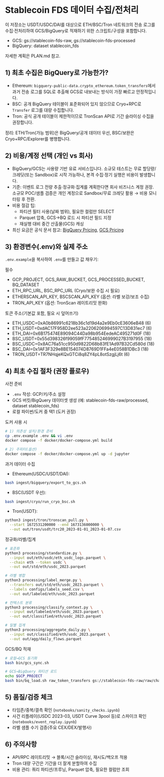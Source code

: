 # Stablecoin FDS 데이터 수집/전처리

이 저장소는 USDT/USDC/DAI를 대상으로 ETH/BSC/Tron 네트워크의 전송 로그를 수집·전처리하여 GCS/BigQuery로 적재하기 위한 스크립트/구성을 포함합니다.

- GCS: gs://stablecoin-fds-raw, gs://stablecoin-fds-processed
- BigQuery: dataset stablecoin_fds

자세한 계획은 PLAN.md 참고.

## 1) 최초 수집은 BigQuery로 가능한가?
- Ethereum: `bigquery-public-data.crypto_ethereum.token_transfers`에서 과거 전송 로그를 SQL로 추출해 GCS로 내보내는 방식이 가장 빠르고 안정적입니다.
- BSC: 공개 BigQuery 테이블이 표준화되어 있지 않으므로 Cryo+RPC로 `Transfer` 로그를 대량 수집합니다.
- Tron: 공식 공개 테이블이 제한적이므로 TronScan API로 기간 슬라이싱 수집을 권장합니다.

정리: ETH/Tron(가능 범위)은 BigQuery/공개 데이터 우선, BSC/보완은 Cryo+RPC/Explorer를 병행합니다.

## 2) 비용/계정 선택 (개인 vs 회사)
- BigQuery/GCS는 사용량 기반 유료 서비스입니다. 소규모 테스트는 무료 할당량/크레딧(또는 Sandbox)로 시작 가능하나, 본격 수집·정기 실행은 비용이 발생합니다.
- 기준: 이벤트 로그 전량 추출·정규화·집계를 계획한다면 회사 비즈니스 계정 권장. 소규모 POC/샘플 검증은 개인 계정으로 Sandbox/무료 크레딧 활용 → 비용 모니터링 후 전환.
- 비용 절감 팁:
  - 파티션 필터 사용(날짜 범위), 필요한 컬럼만 SELECT
  - Parquet 압축, GCS→BQ 로드 시 파티션 필드 지정
  - 재실행 대비 중간 산출물(GCS) 캐싱
- 최신 요금은 공식 문서 참고: [BigQuery Pricing](https://cloud.google.com/bigquery/pricing), [GCS Pricing](https://cloud.google.com/storage/pricing)

## 3) 환경변수(.env)와 실제 주소
`.env.example`을 복사하여 `.env`를 만들고 값 채우기:

필수
- GCP_PROJECT, GCS_RAW_BUCKET, GCS_PROCESSED_BUCKET, BQ_DATASET
- ETH_RPC_URL, BSC_RPC_URL (Cryo/보완 수집 시 필요)
- ETHERSCAN_API_KEY, BSCSCAN_API_KEY (옵션: 라벨 보강/보조 수집)
- TRON_API_KEY (옵션: TronScan 레이트리밋 완화)

토큰 주소(기본값 포함, 필요 시 덮어쓰기)
- ETH_USDC=0xA0b86991c6218b36c1d19d4a2e9Eb0cE3606eB48 (6)
- ETH_USDT=0xdAC17F958D2ee523a2206206994597C13D831ec7 (6)
- ETH_DAI=0x6B175474E89094C44Da98b954EedeAC495271d0F (18)
- BSC_USDT=0x55d398326f99059fF775485246999027B3197955 (18)
- BSC_USDC=0x8AC76a51cc950d9822D68b83fE1Ad97B32Cd580d (18)
- BSC_DAI=0x1AF3F329e8BE154074D8769D1FFa4eE058B1DBc3 (18)
- TRON_USDT=TR7NHqjeKQxGTCi8q8ZY4pL8otSzgjLj6t (6)

## 4) 최초 수집 절차 (권장 플로우)

사전 준비
- `.env` 작성: GCP/키/주소 설정
- GCS 버킷/BigQuery 데이터셋 생성 (예: stablecoin-fds-raw/processed, dataset stablecoin_fds)
- 로컬 파이썬/도커 중 택1 (도커 권장)

도커 사용 시
```bash
# 1) 의존성 설치/환경 준비
cp .env.example .env && vi .env
docker compose -f docker/docker-compose.yml build

# 2) 주피터(옵션)
docker compose -f docker/docker-compose.yml up -d jupyter
```

과거 데이터 수집
- Ethereum(USDC/USDT/DAI):
```bash
bash ingest/bigquery/export_to_gcs.sh
```
- BSC(USDT 우선):
```bash
bash ingest/cryo/run_cryo_bsc.sh
```
- Tron(USDT):
```bash
python3 ingest/tron/tronscan_pull.py \
  --start 1672531200000 --end 1673136000000 \
  --out out/tron/usdt/trc20_2023-01-01_2023-01-07.csv
```

정규화/라벨/집계
```bash
# 표준화
python3 processing/standardize.py \
  --input out/eth/usdc/eth_usdc_logs.parquet \
  --chain eth --token usdc \
  --out out/std/eth/usdc_2023.parquet

# 라벨 병합
python3 processing/label_merge.py \
  --transfers out/std/eth/usdc_2023.parquet \
  --labels configs/labels_seed.csv \
  --out out/labeled/eth/usdc_2023.parquet

# 컨텍스트 분류
python3 processing/classify_context.py \
  --input out/labeled/eth/usdc_2023.parquet \
  --out out/classified/eth/usdc_2023.parquet

# 일별 집계
python3 processing/aggregate_daily.py \
  --input out/classified/eth/usdc_2023.parquet \
  --out out/agg/daily_flows.parquet
```

GCS/BQ 적재
```bash
# 로컬→GCS 동기화
bash bin/gcs_sync.sh

# GCS→BigQuery 파티션 로드
echo $GCP_PROJECT
bash bin/bq_load.sh raw_token_transfers gs://stablecoin-fds-raw/raw/chain=eth/token=usdc/*.parquet
```

## 5) 품질/검증 체크
- 타임존/중복/결측 확인 (`notebooks/sanity_checks.ipynb`)
- 사건 리플레이(USDC 2023-03, USDT Curve 3pool 등)로 스파이크 확인 (`notebooks/event_replay.ipynb`)
- 라벨 샘플 수기 검증(주요 CEX/DEX/발행사)

## 6) 주의사항
- API/RPC 레이트리밋 → 블록/시간 슬라이싱, 재시도/백오프 적용
- Tron 대량 구간은 기간을 더 잘게 분할하여 수집
- 비용 관리: 쿼리 파티션/프루닝, Parquet 압축, 필요한 컬럼만 조회
